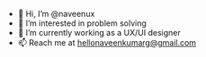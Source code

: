 - 👋 Hi, I’m @naveenux
- 👀 I’m interested in problem solving
- 🌱 I’m currently working as a UX/UI designer
- 📫 Reach me at hellonaveenkumarg@gmail.com

<!---
naveenux/naveenux is a ✨ special ✨ repository because its `README.md` (this file) appears on your GitHub profile.
You can click the Preview link to take a look at your changes.
--->
